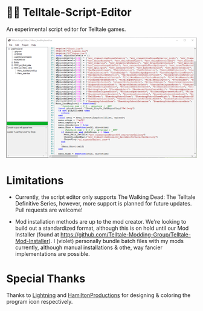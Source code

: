# 🧟‍♀️ Telltale-Script-Editor

An experimental script editor for Telltale games.

![Editor Window](/Screenshots/editor.png?raw=true)

# Limitations

- Currently, the script editor only supports The Walking Dead: The Telltale Definitive Series, however, more support is planned for future updates. Pull requests are welcome!

- Mod installation methods are up to the mod creator. We're looking to build out a standardized format, although this is on hold until our Mod Installer (found at https://github.com/Telltale-Modding-Group/Telltale-Mod-Installer). I (violet) personally bundle batch files with my mods currently, although manual installations & othe, way fancier implementations are possible.

# Special Thanks

Thanks to [Lightning](https://twitter.com/nekoblitz_) and [HamiltonProductions](https://www.reddit.com/user/BlackBoxKid) for designing & coloring the program icon respectively.
